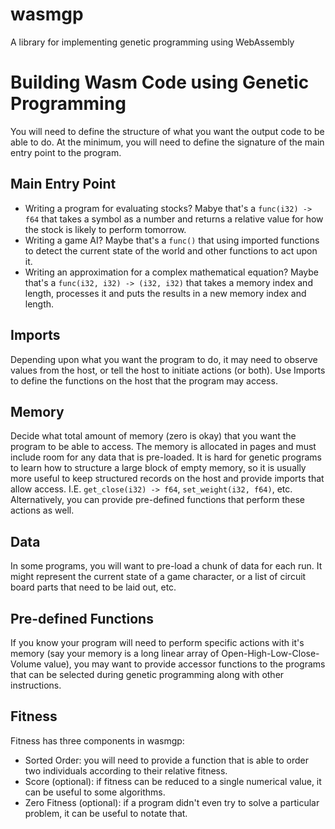 # wasmgp
A library for implementing genetic programming using WebAssembly

# Building Wasm Code using Genetic Programming
You will need to define the structure of what you want the output code to be able to do. At the minimum, you will need
to define the signature of the main entry point to the program.

## Main Entry Point
- Writing a program for evaluating stocks? Mabye that's a `func(i32) -> f64` that takes a symbol as a number and returns
a relative value for how the stock is likely to perform tomorrow.
- Writing a game AI? Maybe that's a `func()` that using imported functions to detect the current state of the world and
other functions to act upon it.
- Writing an approximation for a complex mathematical equation? Maybe that's a `func(i32, i32) -> (i32, i32)` that takes
a memory index and length, processes it and puts the results in a new memory index and length.

## Imports
Depending upon what you want the program to do, it may need to observe values from the host, or tell the host to
initiate actions (or both). Use Imports to define the functions on the host that the program may access.

## Memory
Decide what total amount of memory (zero is okay) that you want the program to be able to access. The memory is
allocated in pages and must include room for any data that is pre-loaded. It is hard for genetic programs to learn how
to structure a large block of empty memory, so it is usually more useful to keep structured records on the host and
provide imports that allow access. I.E. `get_close(i32) -> f64`, `set_weight(i32, f64)`, etc. Alternatively, you can
provide pre-defined functions that perform these actions as well.

## Data
In some programs, you will want to pre-load a chunk of data for each run. It might represent the current state of a game
character, or a list of circuit board parts that need to be laid out, etc.

## Pre-defined Functions
If you know your program will need to perform specific actions with it's memory (say your memory is a long linear array
of Open-High-Low-Close-Volume value), you may want to provide accessor functions to the programs that can be selected
during genetic programming along with other instructions.

## Fitness
Fitness has three components in wasmgp:
- Sorted Order: you will need to provide a function that is able to order two individuals according to their relative
fitness.
- Score (optional): if fitness can be reduced to a single numerical value, it can be useful to some algorithms.
- Zero Fitness (optional): if a program didn't even try to solve a particular problem, it can be useful to notate that.